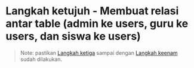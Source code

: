 # Langkah ketujuh - Membuat relasi antar table (admin ke users, guru ke users, dan siswa ke users)

> Note: pastikan [Langkah ketiga](/steps/langkah3.md) sampai dengan [Langkah keenam](/steps/langkah6.md) sudah dilakukan.

